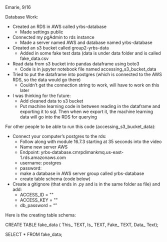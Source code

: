 Emarie,  9/16

Database Work:
- Created an RDS in AWS called yrbs-database
    - Made settings public
- Connected my pgAdmin to rds instance
    - Made a server named AWS and database named yrbs-database
- Created an s3 bucket called group2-yrbs-data
    - Added in some fake test data (data is under data folder and is called fake_data.csv
- Read data from s3 bucket into pandas dataframe using boto3
    - Code is in jupyter notebook file named accessing_s3_bucket_data
- Tried to put the dataframe into postgres (which is connected to the AWS RDS, so the data would go there)
    - Couldn’t get the connection string to work, will have to work on this later
- I was thinking for the future:
    - Add cleaned data to s3 bucket
    - Put machine learning code in between reading in the dataframe and exporting it to sql. Then when we export it, the machine learning data will go into the RDS for querying

For other people to be able to run this code (accessing_s3_bucket_data):
- Connect your computer’s postgres to the rds:
    - Follow along with module 16.7.3 starting at 35 seconds into the video
    - Name new server AWS
    - Endpoint: yrbs-database.cmrpdimankmq.us-east-1.rds.amazonaws.com
    - username: postgres
    - password: 
    - make a database in AWS server group called yrbs-database
    - create table schema (code below)
-   Create a gitignore (that ends in .py and is in the same folder as file) and add:
    - ACCESS_ID = ""
    -  ACCESS_KEY = ""
    - db_password =  “”
 
Here is the creating table schema:

 CREATE TABLE fake_data (
 This_ TEXT,
 Is_ TEXT,
 Fake_ TEXT,
 Data_ Text);
 
SELECT * FROM fake_data;
